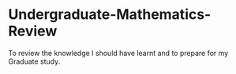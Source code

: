 # Undergraduate-Mathematics-Review
To review the knowledge I should have learnt and to prepare for my Graduate study.
